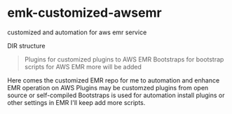# emk-customized-awsemr
customized and automation for aws emr service

DIR structure
>Plugins for customized plugins to AWS EMR
>Bootstraps for bootstrap scripts for AWS EMR
>more will be added

Here comes the customized EMR repo for me to automation and enhance EMR operation on AWS
Plugins may be customzed plugins from open source or self-compiled
Bootstraps is used for automation install plugins or other settings in EMR
I'll keep add more scripts.
